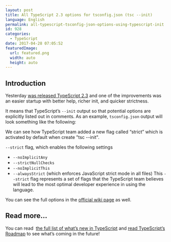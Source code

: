 ```yaml
---
layout: post
title: All TypeScript 2.3 options for tsconfig.json (tsc --init)
language: English
permalink: all-typescript-tsconfig-json-options-using-typescript-init
id: 928
categories:
  - TypeScript
date: 2017-04-28 07:05:52
featuredImage: 
  url: featured.png
  width: auto
  height: auto
---
```


## Introduction
Yesterday [was released TypeScript 2.3](https://blogs.msdn.microsoft.com/typescript/2017/04/27/announcing-typescript-2-3/) and one of the improvements was an easier startup with better help, richer init, and quicker strictness.

It means that TypeScript’s `--init` output so that potential options are explicitly listed out in comments. As an example, `tsconfig.json` output will look something like the following:

<script src="https://gist.github.com/jquintozamora/01431b0b988e3a6ced7e32086f746ac8.js"></script>

We can see how TypeScript team added a new flag called “strict” which is activated by default when create "tsc --init".

`--strict` flag, which enables the following settings

*   `--noImplicitAny`
*   `--strictNullChecks`
*   `--noImplicitThis`
*   `--alwaysStrict` (which enforces JavaScript strict mode in all files)
This `--strict` flag represents a set of flags that the TypeScript team believes will lead to the most optimal developer experience in using the language.

You can see the full options in the [official wiki page](https://github.com/Microsoft/TypeScript-Handbook/blob/master/pages/Compiler%20Options.md) as well.

## Read more...
You can read  [the full list of what’s new in TypeScript](https://github.com/Microsoft/TypeScript/wiki/What) and [read TypeScript’s Roadmap](https://github.com/Microsoft/TypeScript/wiki/Roadmap) to see what’s coming in the future!
